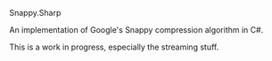 Snappy.Sharp

An implementation of Google's Snappy compression algorithm in C#.

This is a work in progress, especially the streaming stuff.